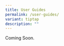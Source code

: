 ```yaml
---
title: User Guides
permalink: /user-guides/
variant: tiptap
description: ""
---
```

<p>Coming Soon.</p>
<p></p>